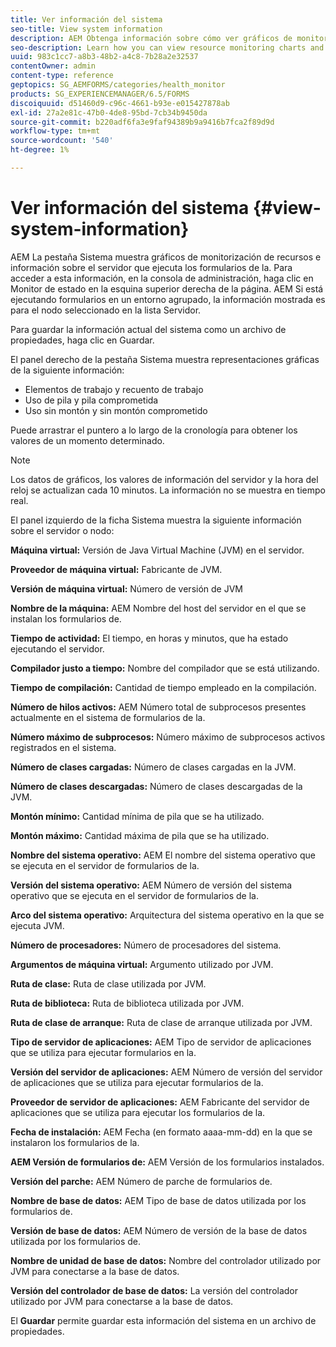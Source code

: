 ```yaml
---
title: Ver información del sistema
seo-title: View system information
description: AEM Obtenga información sobre cómo ver gráficos de monitorización de recursos e información sobre el servidor que ejecuta formularios en la aplicación de la versión de la aplicación de datos de la aplicación de la versión de.
seo-description: Learn how you can view resource monitoring charts and information about the server that is running AEM forms.
uuid: 983c1cc7-a8b3-48b2-a4c8-7b28a2e32537
contentOwner: admin
content-type: reference
geptopics: SG_AEMFORMS/categories/health_monitor
products: SG_EXPERIENCEMANAGER/6.5/FORMS
discoiquuid: d51460d9-c96c-4661-b93e-e015427878ab
exl-id: 27a2e81c-47b0-4de8-95bd-7cb34b9450da
source-git-commit: b220adf6fa3e9faf94389b9a9416b7fca2f89d9d
workflow-type: tm+mt
source-wordcount: '540'
ht-degree: 1%

---
```


# Ver información del sistema {#view-system-information}

AEM La pestaña Sistema muestra gráficos de monitorización de recursos e información sobre el servidor que ejecuta los formularios de la. Para acceder a esta información, en la consola de administración, haga clic en Monitor de estado en la esquina superior derecha de la página. AEM Si está ejecutando formularios en un entorno agrupado, la información mostrada es para el nodo seleccionado en la lista Servidor.

Para guardar la información actual del sistema como un archivo de propiedades, haga clic en Guardar.

El panel derecho de la pestaña Sistema muestra representaciones gráficas de la siguiente información:

* Elementos de trabajo y recuento de trabajo
* Uso de pila y pila comprometida
* Uso sin montón y sin montón comprometido

Puede arrastrar el puntero a lo largo de la cronología para obtener los valores de un momento determinado.

>[!NOTE]
>
>Los datos de gráficos, los valores de información del servidor y la hora del reloj se actualizan cada 10 minutos. La información no se muestra en tiempo real.

El panel izquierdo de la ficha Sistema muestra la siguiente información sobre el servidor o nodo:

**Máquina virtual:** Versión de Java Virtual Machine (JVM) en el servidor.

**Proveedor de máquina virtual:** Fabricante de JVM.

**Versión de máquina virtual:** Número de versión de JVM

**Nombre de la máquina:** AEM Nombre del host del servidor en el que se instalan los formularios de.

**Tiempo de actividad:** El tiempo, en horas y minutos, que ha estado ejecutando el servidor.

**Compilador justo a tiempo:** Nombre del compilador que se está utilizando.

**Tiempo de compilación:** Cantidad de tiempo empleado en la compilación.

**Número de hilos activos:** AEM Número total de subprocesos presentes actualmente en el sistema de formularios de la.

**Número máximo de subprocesos:** Número máximo de subprocesos activos registrados en el sistema.

**Número de clases cargadas:** Número de clases cargadas en la JVM.

**Número de clases descargadas:** Número de clases descargadas de la JVM.

**Montón mínimo:** Cantidad mínima de pila que se ha utilizado.

**Montón máximo:** Cantidad máxima de pila que se ha utilizado.

**Nombre del sistema operativo:** AEM El nombre del sistema operativo que se ejecuta en el servidor de formularios de la.

**Versión del sistema operativo:** AEM Número de versión del sistema operativo que se ejecuta en el servidor de formularios de la.

**Arco del sistema operativo:** Arquitectura del sistema operativo en la que se ejecuta JVM.

**Número de procesadores:** Número de procesadores del sistema.

**Argumentos de máquina virtual:** Argumento utilizado por JVM.

**Ruta de clase:** Ruta de clase utilizada por JVM.

**Ruta de biblioteca:** Ruta de biblioteca utilizada por JVM.

**Ruta de clase de arranque:** Ruta de clase de arranque utilizada por JVM.

**Tipo de servidor de aplicaciones:** AEM Tipo de servidor de aplicaciones que se utiliza para ejecutar formularios en la.

**Versión del servidor de aplicaciones:** AEM Número de versión del servidor de aplicaciones que se utiliza para ejecutar formularios de la.

**Proveedor de servidor de aplicaciones:** AEM Fabricante del servidor de aplicaciones que se utiliza para ejecutar los formularios de la.

**Fecha de instalación:** AEM Fecha (en formato aaaa-mm-dd) en la que se instalaron los formularios de la.

**AEM Versión de formularios de:** AEM Versión de los formularios instalados.

**Versión del parche:** AEM Número de parche de formularios de.

**Nombre de base de datos:** AEM Tipo de base de datos utilizada por los formularios de.

**Versión de base de datos:** AEM Número de versión de la base de datos utilizada por los formularios de.

**Nombre de unidad de base de datos:** Nombre del controlador utilizado por JVM para conectarse a la base de datos.

**Versión del controlador de base de datos:** La versión del controlador utilizado por JVM para conectarse a la base de datos.

El **Guardar** permite guardar esta información del sistema en un archivo de propiedades.
